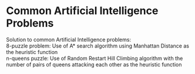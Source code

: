 # Common Artificial Intelligence Problems
Solution to common Artificial Intelligence problems:<br />
8-puzzle problem: Use of A* search algorithm using Manhattan Distance as the heuristic function<br />
n-queens puzzle: Use of Random Restart Hill Climbing algorithm with the number of pairs of queens attacking each other as the heuristic function
